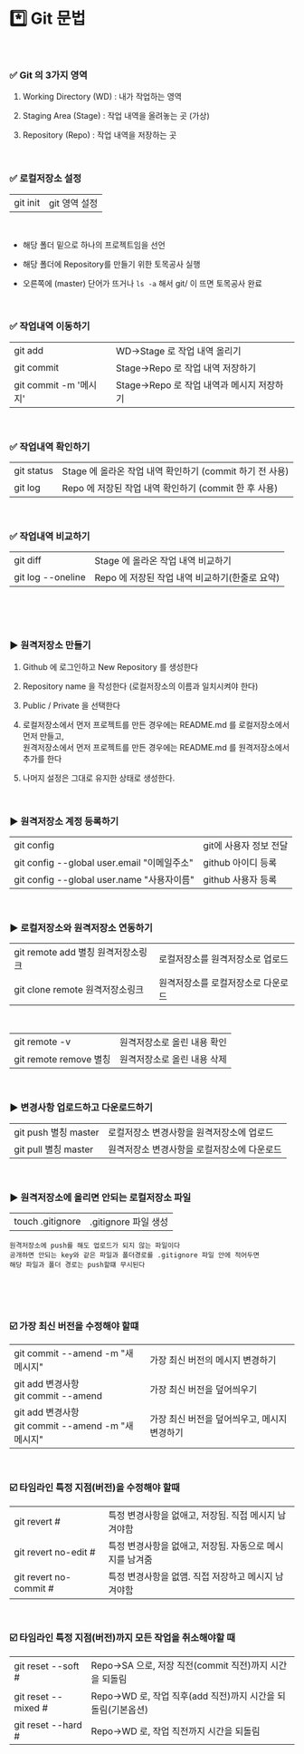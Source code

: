 # *️⃣ Git 문법

<br>

### ✅ Git 의 3가지 영역

1. Working Directory (WD) : 내가 작업하는 영역

2. Staging Area (Stage) : 작업 내역을 올려놓는 곳 (가상)

3. Repository (Repo) : 작업 내역을 저장하는 곳

<br>

### ✅ 로컬저장소 설정

| | |
|:---:|:---:|
|git init|git 영역 설정|

<br>

* 해당 폴더 밑으로 하나의 프로젝트임을 선언

* 해당 폴더에 Repository를 만들기 위한 토목공사 실행

* 오른쪽에 (master) 단어가 뜨거나 `ls -a` 해서 git/ 이 뜨면 토목공사 완료

<br>

### ✅ 작업내역 이동하기

| | |
|:---|:---|
|git add|WD→Stage 로 작업 내역 올리기|
|git commit|Stage→Repo 로 작업 내역 저장하기|
|git commit -m '메시지'|Stage→Repo 로 작업 내역과 메시지 저장하기|

<br>

### ✅ 작업내역 확인하기

| | |
|:---|:---|
|git status|Stage 에 올라온  작업 내역 확인하기  (commit 하기 전 사용)|
|git log|Repo 에 저장된 작업 내역 확인하기 (commit 한 후 사용)|

<br>

### ✅ 작업내역 비교하기

| | |
|:---|:---|
|git diff|Stage 에 올라온 작업 내역 비교하기|
|git log --oneline|Repo 에 저장된 작업 내역 비교하기(한줄로 요약)|

<br>
<br>
<br>

### ▶️ 원격저장소 만들기

1. Github 에 로그인하고 New Repository 를 생성한다

2. Repository name 을 작성한다 (로컬저장소의 이름과 일치시켜야 한다)

3. Public / Private 을 선택한다

4. 로컬저장소에서 먼저 프로젝트를 만든 경우에는 README.md 를 로컬저장소에서 먼저 만들고, <br> 원격저장소에서 먼저 프로젝트를 만든 경우에는 README.md 를 원격저장소에서 추가를 한다

5. 나머지 설정은 그대로 유지한 상태로 생성한다.

<br>

### ▶️ 원격저장소 계정 등록하기

| | |
|:---|:---|
|git config|git에 사용자 정보 전달|
|git config --global user.email "이메일주소"|github 아이디 등록|
|git config --global user.name "사용자이름"|github 사용자 등록|

<br>

### ▶️ 로컬저장소와 원격저장소 연동하기

| | |
|:---|:---|
|git remote add 별칭 원격저장소링크|로컬저장소를 원격저장소로 업로드|
|git clone remote 원격저장소링크|원격저장소를 로컬저장소로 다운로드|

<br>

| | |
|:---|:---|
|git remote -v|원격저장소로 올린 내용 확인|
|git remote remove 별칭|원격저장소로 올린 내용 삭제|

<br>

### ▶️ 변경사항 업로드하고 다운로드하기

| | |
|:---|:---|
|git push 별칭 master|로컬저장소 변경사항을 원격저장소에 업로드|
|git pull 별칭 master|원격저장소 변경사항을 로컬저장소에 다운로드|

<br>

### ▶️ 원격저장소에 올리면 안되는 로컬저장소 파일

| | |
|:---:|:---:|
|touch .gitignore|.gitignore 파일 생성|

    원격저장소에 push를 해도 업로드가 되지 않는 파일이다
    공개하면 안되는 key와 같은 파일과 폴더경로를 .gitignore 파일 안에 적어두면
    해당 파일과 폴더 경로는 push할떄 무시된다 

<br>
<br>
<br>

### ☑️ 가장 최신 버전을 수정해야 할떄

| | |
|:---|:---|
|git commit --amend -m "새 메시지"|가장 최신 버전의 메시지 변경하기|
|git add 변경사항 <br>git commit --amend|가장 최신 버전을 덮어씌우기|
|git add 변경사항 <br>git commit --amend -m "새 메시지"|가장 최신 버전을 덮어씌우고, 메시지 변경하기|

<br>

### ☑️ 타임라인 특정 지점(버전)을 수정해야 할때

| | |
|:---|:---|
|git revert #|특정 변경사항을 없애고, 저장됨. 직접 메시지 남겨야함|
|git revert no-edit #|특정 변경사항을 없애고, 저장됨. 자동으로 메시지를 남겨줌|
|git revert no-commit #|특정 변경사항을 없앰. 직접 저장하고 메시지 남겨야함|

<br>

### ☑️ 타임라인 특정 지점(버전)까지 모든 작업을 취소해야할 때

| | |
|:---|:---|
|git reset --soft #|Repo→SA 으로, 저장 직전(commit 직전)까지 시간을 되돌림|
|git reset --mixed #|Repo→WD 로, 작업 직후(add 직전)까지 시간을 되돌림(기본옵션)|
|git reset --hard #|Repo→WD 로, 작업 직전까지 시간을 되돌림|

<br>
<br>
<br>